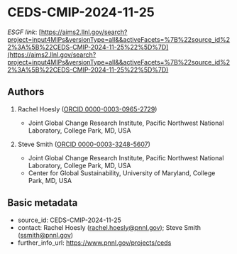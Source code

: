 # CEDS-CMIP-2024-11-25

*ESGF link*: [https://aims2.llnl.gov/search?project=input4MIPs&versionType=all&&activeFacets=%7B%22source_id%22%3A%5B%22CEDS-CMIP-2024-11-25%22%5D%7D](https://aims2.llnl.gov/search?project=input4MIPs&versionType=all&&activeFacets=%7B%22source_id%22%3A%5B%22CEDS-CMIP-2024-11-25%22%5D%7D)

## Authors

1. Rachel Hoesly ([ORCID 0000-0003-0965-2729](https://orcid.org/0000-0003-0965-2729))
    - Joint Global Change Research Institute, Pacific Northwest National Laboratory, College Park, MD, USA

2. Steve Smith ([ORCID 0000-0003-3248-5607](https://orcid.org/0000-0003-3248-5607))
    - Joint Global Change Research Institute, Pacific Northwest National Laboratory, College Park, MD, USA
    - Center for Global Sustainability, University of Maryland, College Park, MD, USA


## Basic metadata

- source_id: CEDS-CMIP-2024-11-25
- contact: Rachel Hoesly (rachel.hoesly@pnnl.gov); Steve Smith (ssmith@pnnl.gov)
- further_info_url: https://www.pnnl.gov/projects/ceds
